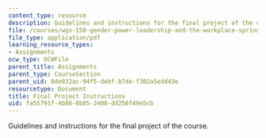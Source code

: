 ```yaml
---
content_type: resource
description: Guidelines and instructions for the final project of the course.
file: /courses/wgs-150-gender-power-leadership-and-the-workplace-spring-2015/fa55791f4b860b852408dd256f49e5cb_MITWGS_150S15_Finalproject.pdf
file_type: application/pdf
learning_resource_types:
- Assignments
ocw_type: OCWFile
parent_title: Assignments
parent_type: CourseSection
parent_uid: 0de032ac-94f5-debf-b7de-f302a5edd43e
resourcetype: Document
title: Final Project Instructions
uid: fa55791f-4b86-0b85-2408-dd256f49e5cb
---
```

Guidelines and instructions for the final project of the course.

